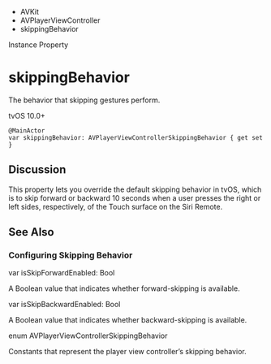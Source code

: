 

- AVKit
- AVPlayerViewController
-  skippingBehavior 

Instance Property

# skippingBehavior

The behavior that skipping gestures perform.

tvOS 10.0+

``` source
@MainActor
var skippingBehavior: AVPlayerViewControllerSkippingBehavior { get set }
```

## Discussion

This property lets you override the default skipping behavior in tvOS, which is to skip forward or backward 10 seconds when a user presses the right or left sides, respectively, of the Touch surface on the Siri Remote.

## See Also

### Configuring Skipping Behavior

var isSkipForwardEnabled: Bool

A Boolean value that indicates whether forward-skipping is available.

var isSkipBackwardEnabled: Bool

A Boolean value that indicates whether backward-skipping is available.

enum AVPlayerViewControllerSkippingBehavior

Constants that represent the player view controller’s skipping behavior.

